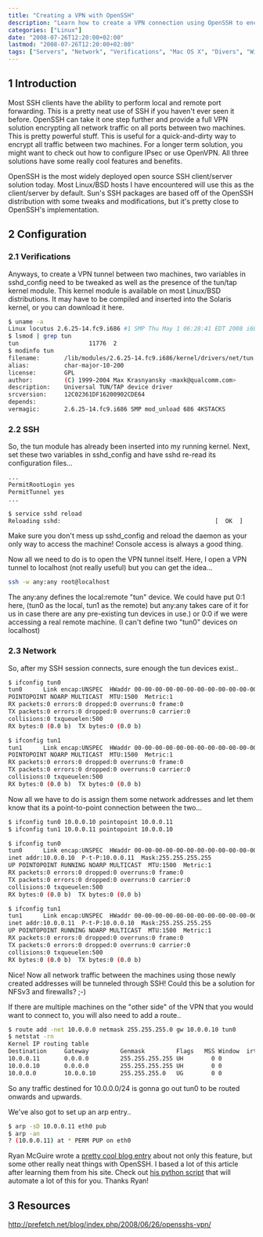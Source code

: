 ```yaml
---
title: "Creating a VPN with OpenSSH"
description: "Learn how to create a VPN connection using OpenSSH to encrypt all traffic between two machines."
categories: ["Linux"]
date: "2008-07-26T12:20:00+02:00"
lastmod: "2008-07-26T12:20:00+02:00"
tags: ["Servers", "Network", "Verifications", "Mac OS X", "Divers", "Windows"]
---
```


## 1 Introduction

Most SSH clients have the ability to perform local and remote port forwarding. This is a pretty neat use of SSH if you haven't ever seen it before. OpenSSH can take it one step further and provide a full VPN solution encrypting all network traffic on all ports between two machines. This is pretty powerful stuff. This is useful for a quick-and-dirty way to encrypt all traffic between two machines. For a longer term solution, you might want to check out how to configure IPsec or use OpenVPN. All three solutions have some really cool features and benefits.

OpenSSH is the most widely deployed open source SSH client/server solution today. Most Linux/BSD hosts I have encountered will use this as the client/server by default. Sun's SSH packages are based off of the OpenSSH distribution with some tweaks and modifications, but it's pretty close to OpenSSH's implementation.

## 2 Configuration

### 2.1 Verifications

Anyways, to create a VPN tunnel between two machines, two variables in sshd_config need to be tweaked as well as the presence of the tun/tap kernel module. This kernel module is available on most Linux/BSD distributions. It may have to be compiled and inserted into the Solaris kernel, or you can download it here.

```bash
$ uname -a
Linux locutus 2.6.25-14.fc9.i686 #1 SMP Thu May 1 06:28:41 EDT 2008 i686 i686 i386 GNU/Linux
$ lsmod | grep tun
tun                    11776  2
$ modinfo tun
filename:       /lib/modules/2.6.25-14.fc9.i686/kernel/drivers/net/tun.ko
alias:          char-major-10-200
license:        GPL
author:         (C) 1999-2004 Max Krasnyansky <maxk@qualcomm.com>
description:    Universal TUN/TAP device driver
srcversion:     12C02361DF16200902CDE64
depends:
vermagic:       2.6.25-14.fc9.i686 SMP mod_unload 686 4KSTACKS
```

### 2.2 SSH

So, the tun module has already been inserted into my running kernel. Next, set these two variables in sshd_config and have sshd re-read its configuration files…

```bash
...
PermitRootLogin yes
PermitTunnel yes
...
```

```bash
$ service sshd reload
Reloading sshd:                                            [  OK  ]
```

Make sure you don't mess up sshd_config and reload the daemon as your only way to access the machine! Console access is always a good thing.

Now all we need to do is to open the VPN tunnel itself. Here, I open a VPN tunnel to localhost (not really useful) but you can get the idea…

```bash
ssh -w any:any root@localhost
```

The any:any defines the local:remote "tun" device. We could have put 0:1 here, (tun0 as the local, tun1 as the remote) but any:any takes care of it for us in case there are any pre-existing tun devices in use.) or 0:0 if we were accessing a real remote machine. (I can't define two "tun0" devices on localhost)

### 2.3 Network

So, after my SSH session connects, sure enough the tun devices exist..

```bash
$ ifconfig tun0
tun0      Link encap:UNSPEC  HWaddr 00-00-00-00-00-00-00-00-00-00-00-00-00-00-00-00
POINTOPOINT NOARP MULTICAST  MTU:1500  Metric:1
RX packets:0 errors:0 dropped:0 overruns:0 frame:0
TX packets:0 errors:0 dropped:0 overruns:0 carrier:0
collisions:0 txqueuelen:500
RX bytes:0 (0.0 b)  TX bytes:0 (0.0 b)

$ ifconfig tun1
tun1      Link encap:UNSPEC  HWaddr 00-00-00-00-00-00-00-00-00-00-00-00-00-00-00-00
POINTOPOINT NOARP MULTICAST  MTU:1500  Metric:1
RX packets:0 errors:0 dropped:0 overruns:0 frame:0
TX packets:0 errors:0 dropped:0 overruns:0 carrier:0
collisions:0 txqueuelen:500
RX bytes:0 (0.0 b)  TX bytes:0 (0.0 b)
```

Now all we have to do is assign them some network addresses and let them know that its a point-to-point connection between the two…

```bash
$ ifconfig tun0 10.0.0.10 pointopoint 10.0.0.11
$ ifconfig tun1 10.0.0.11 pointopoint 10.0.0.10

$ ifconfig tun0
tun0      Link encap:UNSPEC  HWaddr 00-00-00-00-00-00-00-00-00-00-00-00-00-00-00-00
inet addr:10.0.0.10  P-t-P:10.0.0.11  Mask:255.255.255.255
UP POINTOPOINT RUNNING NOARP MULTICAST  MTU:1500  Metric:1
RX packets:0 errors:0 dropped:0 overruns:0 frame:0
TX packets:0 errors:0 dropped:0 overruns:0 carrier:0
collisions:0 txqueuelen:500
RX bytes:0 (0.0 b)  TX bytes:0 (0.0 b)

$ ifconfig tun1
tun1      Link encap:UNSPEC  HWaddr 00-00-00-00-00-00-00-00-00-00-00-00-00-00-00-00
inet addr:10.0.0.11  P-t-P:10.0.0.10  Mask:255.255.255.255
UP POINTOPOINT RUNNING NOARP MULTICAST  MTU:1500  Metric:1
RX packets:0 errors:0 dropped:0 overruns:0 frame:0
TX packets:0 errors:0 dropped:0 overruns:0 carrier:0
collisions:0 txqueuelen:500
RX bytes:0 (0.0 b)  TX bytes:0 (0.0 b)
```

Nice! Now all network traffic between the machines using those newly created addresses will be tunneled through SSH! Could this be a solution for NFSv3 and firewalls? ;-)

If there are multiple machines on the "other side" of the VPN that you would want to connect to, you will also need to add a route..

```bash
$ route add -net 10.0.0.0 netmask 255.255.255.0 gw 10.0.0.10 tun0
$ netstat -rn
Kernel IP routing table
Destination     Gateway         Genmask         Flags   MSS Window  irtt Iface
10.0.0.11       0.0.0.0         255.255.255.255 UH        0 0          0 tun0
10.0.0.10       0.0.0.0         255.255.255.255 UH        0 0          0 tun1
10.0.0.0        10.0.0.10       255.255.255.0   UG        0 0          0 tun0
```

So any traffic destined for 10.0.0.0/24 is gonna go out tun0 to be routed onwards and upwards.

We've also got to set up an arp entry..

```bash
$ arp -sD 10.0.0.11 eth0 pub
$ arp -an
? (10.0.0.11) at * PERM PUP on eth0
```

Ryan McGuire wrote a [pretty cool blog entry](https://wiki.enigmacurry.com/OpenSSH) about not only this feature, but some other really neat things with OpenSSH. I based a lot of this article after learning them from his site. Check out [his python script](https://www.enigmacurry.com/blog-post-files/vpn-up.py) that will automate a lot of this for you. Thanks Ryan!

## 3 Resources

http://prefetch.net/blog/index.php/2008/06/26/opensshs-vpn/
